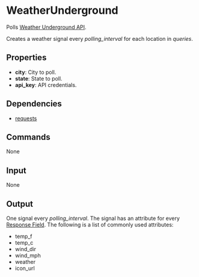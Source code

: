 WeatherUnderground
===========

Polls [Weather Underground API](http://www.wunderground.com/weather/api/d/docs?d=data/conditions).

Creates a weather signal every *polling\_interval* for each location in *queries*.


Properties
--------------

-   **city**: City to poll.
-   **state**: State to poll.
-   **api_key**: API credentials.


Dependencies
----------------

-   [requests](https://pypi.python.org/pypi/requests/)

Commands
----------------
None

Input
-------
None

Output
---------
One signal every *polling\_interval*. The signal has an attribute for every [Response Field](http://www.wunderground.com/weather/api/d/docs?d=data/conditions). The following is a list of commonly used attributes:

-   temp_f
-   temp_c
-   wind_dir
-   wind_mph
-   weather
-   icon_url

